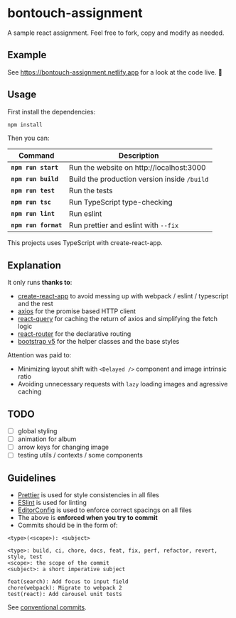 # bontouch-assignment

A sample react assignment. Feel free to fork, copy and modify as needed.

## Example

See https://bontouch-assignment.netlify.app for a look at the code live. :rocket:

## Usage

First install the dependencies:

```sh
npm install
```

Then you can:

| Command               | Description                                  |
| --------------------- | -------------------------------------------- |
| **`npm run start`**   | Run the website on http://localhost:3000     |
| **`npm run build`**   | Build the production version inside `/build` |
| **`npm run test`**    | Run the tests                                |
| **`npm run tsc`**     | Run TypeScript type-checking                 |
| **`npm run lint`**    | Run eslint                                   |
| **`npm run format`**  | Run prettier and eslint with `--fix`         |

This projects uses TypeScript with create-react-app.

## Explanation

It only runs **thanks to**:

- [create-react-app](https://create-react-app.dev/) to avoid messing up with webpack / eslint / typescript and the rest
- [axios](https://github.com/axios/axios) for the promise based HTTP client
- [react-query](https://github.com/tannerlinsley/react-query) for caching the return of axios and simplifying the fetch logic
- [react-router](https://github.com/ReactTraining/react-router) for the declarative routing
- [bootstrap v5](https://getbootstrap.com/docs/5.0/components/card/) for the helper classes and the base styles

Attention was paid to:

- Minimizing layout shift with `<Delayed />` component and image intrinsic ratio
- Avoiding unnecessary requests with `lazy` loading images and agressive caching

## TODO

- [ ] global styling
- [ ] animation for album
- [ ] arrow keys for changing image
- [ ] testing utils / contexts / some components

## Guidelines

- [Prettier](https://github.com/prettier/prettier) is used for style consistencies in all files
- [ESlint](http://eslint.org/) is used for linting
- [EditorConfig](http://editorconfig.org/) is used to enforce correct spacings on all files
- The above is **enforced when you try to commit**
- Commits should be in the form of:

```
<type>(<scope>): <subject>

<type>: build, ci, chore, docs, feat, fix, perf, refactor, revert, style, test
<scope>: the scope of the commit
<subject>: a short imperative subject

feat(search): Add focus to input field
chore(webpack): Migrate to webpack 2
test(react): Add carousel unit tests
```

See [conventional commits](https://www.conventionalcommits.org).
